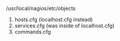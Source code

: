 <!-- check for all 3 files to exist -->

/usr/local/nagios/etc/objects

1.  hosts.cfg (localhost.cfg instead)
2.  services.cfg (was inside of localhost.cfg)
3.  commands.cfg
